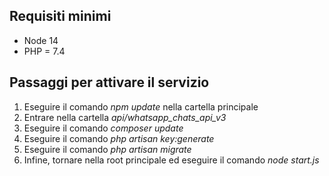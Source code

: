 ## Requisiti minimi

- Node 14
- PHP = 7.4

## Passaggi per attivare il servizio

1. Eseguire il comando <em>npm update</em> nella cartella principale
2. Entrare nella cartella <em>api/whatsapp_chats_api_v3</em>
3. Eseguire il comando <em>composer update</em>
4. Eseguire il comando <em>php artisan key:generate</em>
5. Eseguire il comando <em>php artisan migrate</em>
6. Infine, tornare nella root principale ed eseguire il comando <em>node start.js</em>
